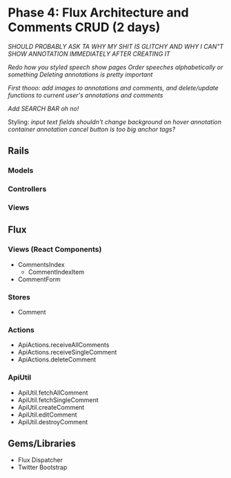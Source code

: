 # Phase 4: Flux Architecture and Comments CRUD (2 days)

*SHOULD PROBABLY ASK TA WHY MY SHIT IS GLITCHY AND WHY I CAN"T SHOW ANNOTATION IMMEDIATELY AFTER
CREATING IT*

*Redo how you styled speech show pages*
*Order speeches alphabetically or something*
*Deleting annotations is pretty important*


*First thooo: add images to annotations and comments, and delete/update functions to
current user's annotations and comments*

*Add SEARCH BAR oh no!*

Styling:
*input text fields shouldn't change background on hover*
*annotation container*
*annotation cancel button is too big*
*anchor tags?*

## Rails
### Models

### Controllers

### Views

## Flux
### Views (React Components)
* CommentsIndex
  - CommentIndexItem
* CommentForm

### Stores
* Comment

### Actions
* ApiActions.receiveAllComments
* ApiActions.receiveSingleComment
* ApiActions.deleteComment

### ApiUtil
* ApiUtil.fetchAllComment
* ApiUtil.fetchSingleComment
* ApiUtil.createComment
* ApiUtil.editComment
* ApiUtil.destroyComment

## Gems/Libraries
* Flux Dispatcher
* Twitter Bootstrap
